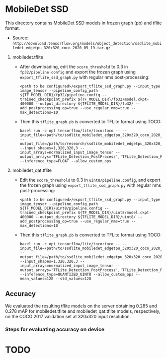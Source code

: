 # MobileDet SSD

This directory contains MobileDet SSD models in frozen graph (pb) and tflite format. 
*   Source: `http://download.tensorflow.org/models/object_detection/ssdlite_mobiledet_edgetpu_320x320_coco_2020_05_19.tar.gz`

1.  mobiledet.tflite

    *   After downloading, edit the `score_threshold` to 0.3 in `fp32/pipeline.config` and export the frozen graph using 
        `export_tflite_ssd_graph.py` with regular nms post-processing:

        ```
        <path to be configured>/export_tflite_ssd_graph.py --input_type image_tensor --pipeline_config_path ${TF_MODEL_DIR}/fp32/pipeline.config --trained_checkpoint_prefix ${TF_MODEL_DIR}/fp32/model.ckpt-400000 --output_directory ${TFLITE_MODEL_DIR}/fp32/ --add_postprocessing_op=true --use_regular_nms=true --max_detections=10
        ```

    *   Then this `tflite_graph.pb` is converted to TFLite format using TOCO:

        ```
        bazel run -c opt tensorflow/lite/toco:toco -- --input_file=/path/to/ssdlite_mobiledet_edgetpu_320x320_coco_2020_05_19/fp32/tflite_graph.pb --output_file=/path/to/research/ssdlite_mobiledet_edgetpu_320x320_coco_2020_05_19/fp32/mobiledet.tflite --input_shapes=1,320,320,3 --input_arrays=normalized_input_image_tensor --output_arrays='TFLite_Detection_PostProcess','TFLite_Detection_PostProcess:1','TFLite_Detection_PostProcess:2','TFLite_Detection_PostProcess:3'  --inference_type=FLOAT --allow_custom_ops
        ```

2.  mobiledet_qat.tflite

    *   Edit the `score_threshold` to 0.3 in `uint8/pipeline.config`, and export the frozen graph using 
        `export_tflite_ssd_graph.py`  with regular nms post-processing:

        ```
        <path to be configured>/export_tflite_ssd_graph.py --input_type image_tensor --pipeline_config_path ${TF_MODEL_DIR}/uint8/pipeline.config --trained_checkpoint_prefix ${TF_MODEL_DIR}/uint8/model.ckpt-400000 --output_directory ${TFLITE_MODEL_DIR}/uint8/ --add_postprocessing_op=true --use_regular_nms=true --max_detections=10
        ```
    
    *   Then this `tflite_graph.pb` is converted to TFLite format using TOCO:

        ```
        bazel run -c opt tensorflow/lite/toco:toco -- --input_file=/path/to/ssdlite_mobiledet_edgetpu_320x320_coco_2020_05_19/uint8/tflite_graph.pb --output_file=/path/to/ssdlite_mobiledet_edgetpu_320x320_coco_2020_05_19/uint8/mobiledet_qat.tflite --input_shapes=1,320,320,3 --input_arrays=normalized_input_image_tensor --output_arrays='TFLite_Detection_PostProcess','TFLite_Detection_PostProcess:1','TFLite_Detection_PostProcess:2','TFLite_Detection_PostProcess:3'  --inference_type=QUANTIZED_UINT8 --allow_custom_ops --mean_values=128 --std_values=128
        ```

## Accuracy

We evaluated the resulting tflite models on the server obtaining 0.285 and 0.278 mAP for mobiledet.tflite and mobiledet_qat.tflite models, respectively, on the COCO 2017 validation set at 320x320 input resolution. 

### Steps for evaluating accuracy on device
# TODO


